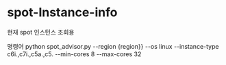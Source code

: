 # spot-Instance-info
현재 spot 인스턴스  조회용

명령어
python spot_advisor.py --region {region}} --os linux --instance-type c6i.,c7i.,c5a.,c5. --min-cores 8 --max-cores 32